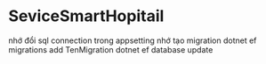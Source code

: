 # SeviceSmartHopitail
nhớ đổi sql connection trong appsetting
nhớ tạo migration
dotnet ef migrations add TenMigration
dotnet ef database update
